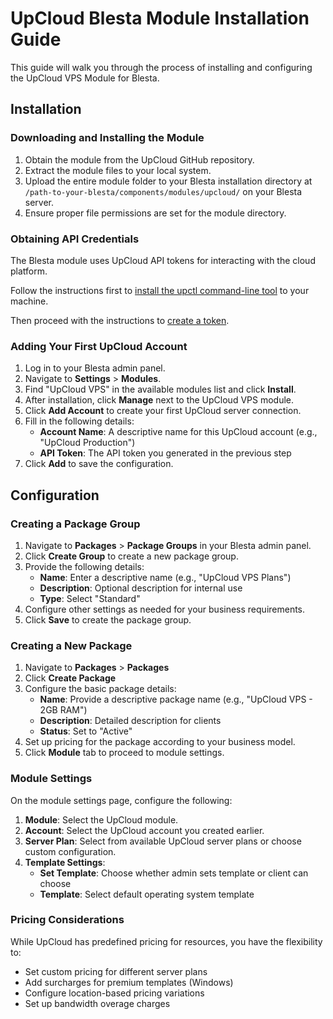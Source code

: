 # UpCloud Blesta Module Installation Guide

This guide will walk you through the process of installing and configuring the UpCloud VPS Module for Blesta.

## Installation

### Downloading and Installing the Module

1. Obtain the module from the UpCloud GitHub repository.
2. Extract the module files to your local system.
3. Upload the entire module folder to your Blesta installation directory at `/path-to-your-blesta/components/modules/upcloud/` on your Blesta server.
4. Ensure proper file permissions are set for the module directory.

### Obtaining API Credentials

The Blesta module uses UpCloud API tokens for interacting with the cloud platform.

Follow the instructions first to [install the upctl command-line tool](https://upcloudltd.github.io/upcloud-cli/) to your machine.

Then proceed with the instructions to [create a token](https://upcloudltd.github.io/upcloud-cli/commands_reference/upctl_account/token/create/).

### Adding Your First UpCloud Account

1. Log in to your Blesta admin panel.
2. Navigate to **Settings** > **Modules**.
3. Find "UpCloud VPS" in the available modules list and click **Install**.
4. After installation, click **Manage** next to the UpCloud VPS module.
5. Click **Add Account** to create your first UpCloud server connection.
6. Fill in the following details:
   - **Account Name**: A descriptive name for this UpCloud account (e.g., "UpCloud Production")
   - **API Token**: The API token you generated in the previous step
8. Click **Add** to save the configuration.

## Configuration

### Creating a Package Group

1. Navigate to **Packages** > **Package Groups** in your Blesta admin panel.
2. Click **Create Group** to create a new package group.
3. Provide the following details:
   - **Name**: Enter a descriptive name (e.g., "UpCloud VPS Plans")
   - **Description**: Optional description for internal use
   - **Type**: Select "Standard"
4. Configure other settings as needed for your business requirements.
5. Click **Save** to create the package group.

### Creating a New Package

1. Navigate to **Packages** > **Packages**
2. Click **Create Package**
2. Configure the basic package details:
   - **Name**: Provide a descriptive package name (e.g., "UpCloud VPS - 2GB RAM")
   - **Description**: Detailed description for clients
   - **Status**: Set to "Active"
3. Set up pricing for the package according to your business model.
4. Click **Module** tab to proceed to module settings.

### Module Settings

On the module settings page, configure the following:

1. **Module**: Select the UpCloud module.
2. **Account**: Select the UpCloud account you created earlier.
3. **Server Plan**: Select from available UpCloud server plans or choose custom configuration.
4. **Template Settings**:
   - **Set Template**: Choose whether admin sets template or client can choose
   - **Template**: Select default operating system template

### Pricing Considerations

While UpCloud has predefined pricing for resources, you have the flexibility to:

- Set custom pricing for different server plans
- Add surcharges for premium templates (Windows)
- Configure location-based pricing variations
- Set up bandwidth overage charges
